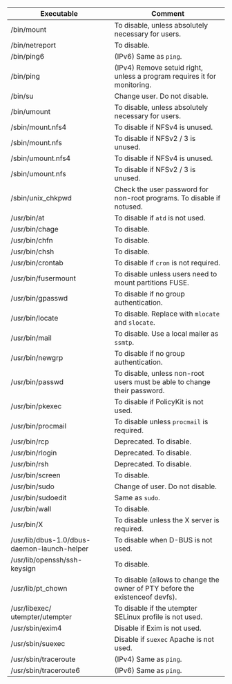 | Executable                                   | Comment                                                                      |
|----------------------------------------------|------------------------------------------------------------------------------|
| /bin/mount                                   | To disable, unless absolutely necessary for users.                           |
| /bin/netreport                               | To disable.                                                                  |
| /bin/ping6                                   | (IPv6) Same as `ping`.                                                       |
| /bin/ping                                    | (IPv4) Remove setuid right, unless a program requires it for monitoring.     |
| /bin/su                                      | Change user. Do not disable.                                                 |
| /bin/umount                                  | To disable, unless absolutely necessary for users.                           |
| /sbin/mount.nfs4                             | To disable if NFSv4 is unused.                                               |
| /sbin/mount.nfs                              | To disable if NFSv2 / 3 is unused.                                           |
| /sbin/umount.nfs4                            | To disable if NFSv4 is unused.                                               |
| /sbin/umount.nfs                             | To disable if NFSv2 / 3 is unused.                                           |
| /sbin/unix_chkpwd                            | Check the user password for non-root programs. To disable if notused.        |
| /usr/bin/at                                  | To disable if `atd` is not used.                                             |
| /usr/bin/chage                               | To disable.                                                                  |
| /usr/bin/chfn                                | To disable.                                                                  |
| /usr/bin/chsh                                | To disable.                                                                  |
| /usr/bin/crontab                             | To disable if `cron` is not required.                                        |
| /usr/bin/fusermount                          | To disable unless users need to mount partitions FUSE.                       |
| /usr/bin/gpasswd                             | To disable if no group authentication.                                       |
| /usr/bin/locate                              | To disable. Replace with `mlocate` and `slocate`.                            |
| /usr/bin/mail                                | To disable. Use a local mailer as `ssmtp`.                                   |
| /usr/bin/newgrp                              | To disable if no group authentication.                                       |
| /usr/bin/passwd                              | To disable, unless non-root users must be able to change their password.     |
| /usr/bin/pkexec                              | To disable if PolicyKit is not used.                                         |
| /usr/bin/procmail                            | To disable unless `procmail` is required.                                    |
| /usr/bin/rcp                                 | Deprecated. To disable.                                                      |
| /usr/bin/rlogin                              | Deprecated. To disable.                                                      |
| /usr/bin/rsh                                 | Deprecated. To disable.                                                      |
| /usr/bin/screen                              | To disable.                                                                  |
| /usr/bin/sudo                                | Change of user. Do not disable.                                              |
| /usr/bin/sudoedit                            | Same as `sudo`.                                                              |
| /usr/bin/wall                                | To disable.                                                                  |
| /usr/bin/X                                   | To disable unless the X server is required.                                  |
| /usr/lib/dbus-1.0/dbus- daemon-launch-helper | To disable when D-BUS is not used.                                           |
| /usr/lib/openssh/ssh- keysign                | To disable.                                                                  |
| /usr/lib/pt_chown                            | To disable (allows to change the owner of PTY before the existenceof devfs). |
| /usr/libexec/ utempter/utempter              | To disable if the utempter SELinux profile is not used.                      |
| /usr/sbin/exim4                              | Disable if Exim is not used.                                                 |
| /usr/sbin/suexec                             | Disable if `suexec` Apache is not used.                                      |
| /usr/sbin/traceroute                         | (IPv4) Same as `ping`.                                                       |
| /usr/sbin/traceroute6                        | (IPv6) Same as `ping`.                                                       |
